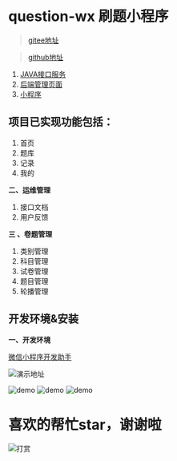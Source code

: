 # question-wx 刷题小程序
>  [gitee地址](https://gitee.com/zvc888/question-wx.git)

>  [github地址](https://github.com/zvc888/question-wx.git)

1. [JAVA接口服务](https://github.com/zvc888/question-admin.git)
2. [后端管理页面](https://github.com/zvc888/question-admin-console.git)
3. [小程序](https://github.com/zvc888/question-wx.git)

## 项目已实现功能包括：


1. 首页
2. 题库
3. 记录
4. 我的

**二、运维管理**

1. 接口文档
2. 用户反馈

**三 、卷题管理**

1. 类别管理
2. 科目管理
3. 试卷管理
4. 题目管理
5. 轮播管理


## 开发环境&安装

**一、开发环境**

[微信小程序开发助手](https://developers.weixin.qq.com/miniprogram/dev/devtools/download.html)

![演示地址](https://images.gitee.com/uploads/images/2020/0224/154235_160225d6_87856.png)


![demo](https://s2.ax1x.com/2020/02/21/3uCzKU.png)
![demo](https://s2.ax1x.com/2020/02/21/3uPPa9.png)
![demo](https://s2.ax1x.com/2020/02/21/3uPA8x.png)


# 喜欢的帮忙star，谢谢啦

![打赏](https://images.gitee.com/uploads/images/2020/0224/154238_69516fad_87856.png)
